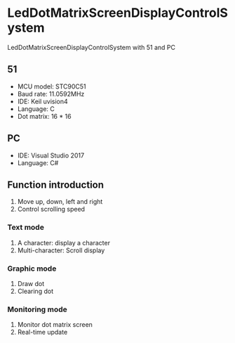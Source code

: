 # LedDotMatrixScreenDisplayControlSystem

LedDotMatrixScreenDisplayControlSystem with 51 and PC

## 51
* MCU model: STC90C51
* Baud rate: 11.0592MHz
* IDE: Keil uvision4
* Language: C
* Dot matrix: 16 * 16

## PC
* IDE: Visual Studio 2017
* Language: C#

## Function introduction
1. Move up, down, left and right
2. Control scrolling speed
### Text mode
1. A character: display a character
2. Multi-character: Scroll display
### Graphic mode
1. Draw dot
2. Clearing dot
### Monitoring mode
1. Monitor dot matrix screen
2. Real-time update
